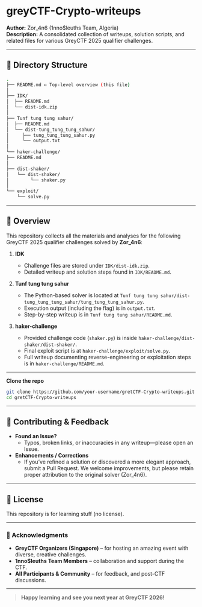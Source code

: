 # greyCTF-Crypto-writeups

**Author:** Zor_4n6 (1nno$leuths Team, Algeria)  
**Description:** A consolidated collection of writeups, solution scripts, and related files for various GreyCTF 2025 qualifier challenges.

---

## 📂 Directory Structure
```bash
.
├── README.md ← Top-level overview (this file)
│
├── IDK/ 
│  ├── README.md 
│  └── dist-idk.zip 
│
├── Tunf tung tung sahur/ 
│  ├── README.md 
│  └── dist-tung_tung_tung_sahur/ 
│     ├── tung_tung_tung_sahur.py 
│     └── output.txt 
│
└── haker-challenge/
├── README.md 
│
├── dist-shaker/ 
│   └── dist-shaker/
│        └── shaker.py 
│
└── exploit/
    └── solve.py 
```

---

## 📖 Overview

This repository collects all the materials and analyses for the following GreyCTF 2025 qualifier challenges solved by **Zor_4n6**:

1. **IDK**  
   - Challenge files are stored under `IDK/dist-idk.zip`.  
   - Detailed writeup and solution steps found in `IDK/README.md`.

2. **Tunf tung tung sahur**  
   - The Python-based solver is located at `Tunf tung tung sahur/dist-tung_tung_tung_sahur/tung_tung_tung_sahur.py`.  
   - Execution output (including the flag) is in `output.txt`.  
   - Step-by-step writeup is in `Tunf tung tung sahur/README.md`.

3. **haker-challenge**  
   - Provided challenge code (`shaker.py`) is inside `haker-challenge/dist-shaker/dist-shaker/`.  
   - Final exploit script is at `haker-challenge/exploit/solve.py`.  
   - Full writeup documenting reverse-engineering or exploitation steps is in `haker-challenge/README.md`.

---


**Clone the repo**  
   ```bash
   git clone https://github.com/your-username/gretCTF-Crypto-writeups.git
   cd gretCTF-Crypto-writeups
```

---

## 🤝 Contributing & Feedback  

- **Found an Issue?**  
  - Typos, broken links, or inaccuracies in any writeup—please open an Issue.  
- **Enhancements / Corrections**  
  - If you’ve refined a solution or discovered a more elegant approach, submit a Pull Request. We welcome improvements, but please retain proper attribution to the original solver (Zor_4n6).  

---

## 📜 License  

This repository is for learning stuff (no license).

---

### 🙏 Acknowledgments  
- **GreyCTF Organizers (Singapore)** – for hosting an amazing event with diverse, creative challenges.  
- **1nno$leuths Team Members** – collaboration and support during the CTF.  
- **All Participants & Community** – for feedback, and post-CTF discussions.  

---

> **Happy learning and see you next year at GreyCTF 2026!**  



